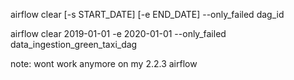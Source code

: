 airflow clear [-s START_DATE] [-e END_DATE] --only_failed dag_id

airflow clear 2019-01-01 -e 2020-01-01 --only_failed data_ingestion_green_taxi_dag

note: wont work anymore on my 2.2.3 airflow